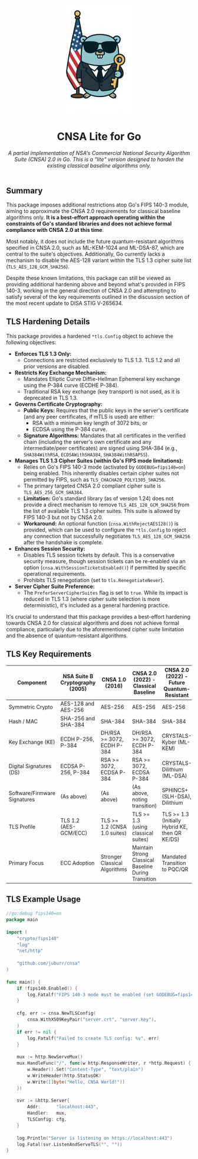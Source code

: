 <div align="center">
  <img align="center" width="200" src="assets/logos/cnsa.png" alt="CNSA">
  <h1>CNSA Lite for Go</h1>
  <i>A partial implementation of NSA's Commercial National Security Algorithm Suite (CNSA) 2.0 in Go. This is a "lite" version designed to harden the existing classical baseline algorithms only.</i><br /><br />
</div>

## Summary
This package imposes additional restrictions atop Go's FIPS 140-3 module, aiming to approximate the CNSA 2.0 requirements for classical baseline algorithms only. **It is a best-effort approach operating within the constraints of Go's standard libraries and does not achieve formal compliance with CNSA 2.0 at this time**.

Most notably, it does not include the future quantum-resistant algorithms specified in CNSA 2.0, such as ML-KEM-1024 and ML-DSA-87, which are central to the suite's objectives. Additionally, Go currently lacks a mechanism to disable the AES-128 variant within the TLS 1.3 cipher suite list (`TLS_AES_128_GCM_SHA256`).

Despite these known limitations, this package can still be viewed as providing additional hardening above and beyond what's provided in FIPS 140-3, working in the general direction of CNSA 2.0 and attempting to satisfy several of the key requirements outlined in the discussion section of the most recent update to DISA STIG V-265634.

## TLS Hardening Details

This package provides a hardened `*tls.Config` object to achieve the following objectives:

* **Enforces TLS 1.3 Only:**
    * Connections are restricted exclusively to TLS 1.3. TLS 1.2 and all prior versions are disabled.
* **Restricts Key Exchange Mechanism:**
    * Mandates Elliptic Curve Diffie-Hellman Ephemeral key exchange using the P-384 curve (ECDHE P-384).
    * Traditional RSA key exchange (key transport) is not used, as it is deprecated in TLS 1.3.
* **Governs Certificate Cryptography:**
    * **Public Keys:** Requires that the public keys in the server's certificate (and any peer certificates, if mTLS is used) are either:
        * RSA with a minimum key length of 3072 bits, or
        * ECDSA using the P-384 curve.
    * **Signature Algorithms:** Mandates that all certificates in the verified chain (including the server's own certificate and any intermediate/peer certificates) are signed using SHA-384 (e.g., `SHA384WithRSA`, `ECDSAWithSHA384`, `SHA384WithRSAPSS`).
* **Manages TLS 1.3 Cipher Suites (within Go's FIPS mode limitations):**
    * Relies on Go's FIPS 140-3 mode (activated by `GODEBUG=fips140=on`) being enabled. This inherently disables certain cipher suites not permitted by FIPS, such as `TLS_CHACHA20_POLY1305_SHA256`.
    * The primary targeted CNSA 2.0 compliant cipher suite is `TLS_AES_256_GCM_SHA384`.
    * **Limitation:** Go's standard library (as of version 1.24) does not provide a direct mechanism to remove `TLS_AES_128_GCM_SHA256` from the list of available TLS 1.3 cipher suites. This suite is allowed by FIPS 140-3 but not by CNSA 2.0.
    * **Workaround:** An optional function (`cnsa.WithRejectAES128()`) is provided, which can be used to configure the `*tls.Config` to reject any connection that successfully negotiates `TLS_AES_128_GCM_SHA256` after the handshake is complete.
* **Enhances Session Security:**
    * Disables TLS session tickets by default. This is a conservative security measure, though session tickets can be re-enabled via an option (`cnsa.WithSessionTicketsEnabled()`) if permitted by specific operational requirements.
    * Prohibits TLS renegotiation (set to `tls.RenegotiateNever`).
* **Server Cipher Suite Preference:**
    * The `PreferServerCipherSuites` flag is set to `true`. While its impact is reduced in TLS 1.3 (where cipher suite selection is more deterministic), it's included as a general hardening practice.

It's crucial to understand that this package provides a best-effort hardening towards CNSA 2.0 for classical algorithms and does not achieve formal compliance, particularly due to the aforementioned cipher suite limitation and the absence of quantum-resistant algorithms.

## TLS Key Requirements

| Component | NSA Suite B Cryptography (2005) | CNSA 1.0 (2016) | CNSA 2.0 (2022) - Classical Baseline | CNSA 2.0 (2022) - Future Quantum-Resistant |
| ------------- | ------------- | ------------- | ------------- | ------------- |
| Symmetric Crypto | AES-128 and AES-256 | AES-256 | AES-256 | AES-256 |
| Hash / MAC | SHA-256 and SHA-384 | SHA-384 | SHA-384 | SHA-384 |
| Key Exchange (KE) | ECDH P-256, P-384 | DH/RSA >= 3072, ECDH P-384 | DH/RSA >= 3072, ECDH P-384 | CRYSTALS-Kyber (ML-KEM) |
| Digital Signatures (DS) | ECDSA P-256, P-384 | RSA >= 3072, ECDSA P-384 | RSA >= 3072, ECDSA P-384 | CRYSTALS-Dilithium (ML-DSA) |
| Software/Firmware Signatures | (As above) | (As above) | (As above, noting transition) | SPHINCS+ (SLH-DSA), Dilithium |
| TLS Profile | TLS 1.2 (AES-GCM/ECC) | TLS >= 1.2 (CNSA 1.0 suites) | TLS >= 1.3 (using classical suites) | TLS >= 1.3 (Initially Hybrid KE, then QR KE/DS) |
| Primary Focus | ECC Adoption | Stronger Classical Algorithms | Maintain Strong Classical Baseline During Transition | Mandated Transition to PQC/QR |


## TLS Example Usage

```go
//go:debug fips140=on
package main

import (
	"crypto/fips140"
	"log"
	"net/http"

	"github.com/juburr/cnsa"
)

func main() {
	if !fips140.Enabled() {
		log.Fatalf("FIPS 140-3 mode must be enabled (set GODEBUG=fips140=on)")
	}

	cfg, err := cnsa.NewTLSConfig(
		cnsa.WithX509KeyPair("server.crt", "server.key"),
	)
	if err != nil {
		log.Fatalf("Failed to create TLS config: %v", err)
	}

	mux := http.NewServeMux()
	mux.HandleFunc("/", func(w http.ResponseWriter, r *http.Request) {
		w.Header().Set("Content-Type", "text/plain")
		w.WriteHeader(http.StatusOK)
		w.Write([]byte("Hello, CNSA World!"))
	})

	svr := &http.Server{
		Addr:      "localhost:443",
		Handler:   mux,
		TLSConfig: cfg,
	}

	log.Println("Server is listening on https://localhost:443")
	log.Fatal(svr.ListenAndServeTLS("", ""))
}
```
